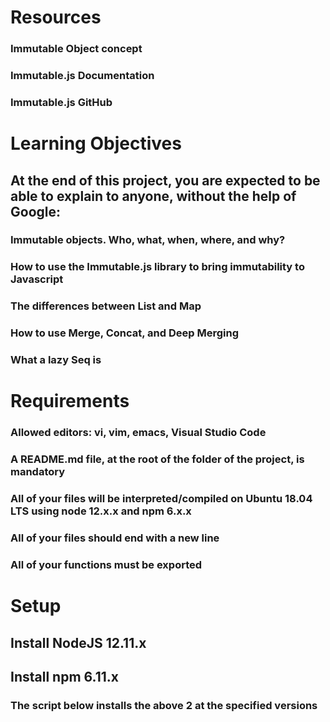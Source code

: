 # Resources

### Immutable Object concept
### Immutable.js Documentation
### Immutable.js GitHub

# Learning Objectives
## At the end of this project, you are expected to be able to explain to anyone, without the help of Google:

### Immutable objects. Who, what, when, where, and why?
### How to use the Immutable.js library to bring immutability to Javascript
### The differences between List and Map
### How to use Merge, Concat, and Deep Merging
### What a lazy Seq is

# Requirements

### Allowed editors: vi, vim, emacs, Visual Studio Code
### A README.md file, at the root of the folder of the project, is mandatory
### All of your files will be interpreted/compiled on Ubuntu 18.04 LTS using node 12.x.x and npm 6.x.x
### All of your files should end with a new line
### All of your functions must be exported

# Setup
## Install NodeJS 12.11.x
## Install npm 6.11.x
### The script below installs the above 2 at the specified versions
